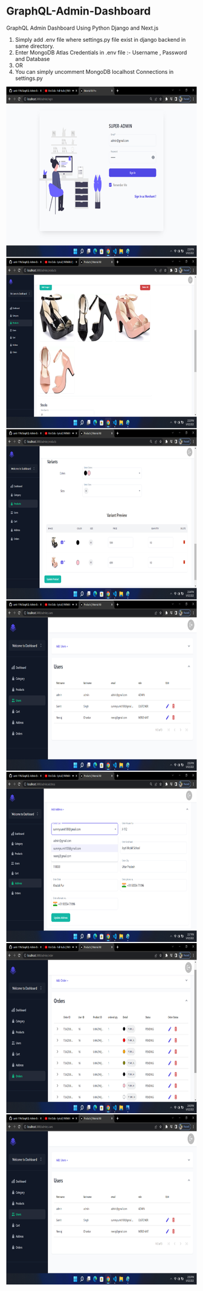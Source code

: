 # GraphQL-Admin-Dashboard
GraphQL Admin Dashboard Using Python Django and Next.js

1. Simply add .env file where settings.py file exist in django backend in same directory.
2. Enter MongoDB Atlas Credentials in .env file :- Username , Password and Database 
3. OR
4. You can simply uncomment MongoDB localhost Connections in settings.py 

<img src="frontend-GraphQL/public/dashboard9.png" width="800" height="450">

<img src="frontend-GraphQL/public/dashboard2.png" width="800" height="450">

<img src="frontend-GraphQL/public/dashboard3.png" width="800" height="450">

<img src="frontend-GraphQL/public/dashboard4.png" width="800" height="450">

<img src="frontend-GraphQL/public/dashboard6.png" width="800" height="450">

<img src="frontend-GraphQL/public/dashboard7.png" width="800" height="450">

<img src="frontend-GraphQL/public/dashboard4.png" width="800" height="450">
